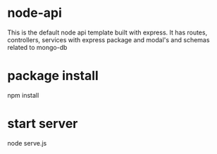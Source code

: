 # node-api
This is the default node api template built with express. It has routes, controllers, services  with express package and modal's and schemas related to mongo-db

# package install
npm install

# start server
node serve.js
